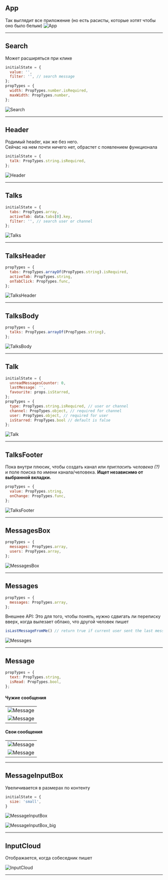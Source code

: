 ## App
Так выглядит все приложение
(но есть расисты, которые хотят чтобы оно было белым)
![App](http://net2ftp.ru/node0/samoilowmaxim@gmail.com/App.png)

---


## Search
Может расширяться при клике
```javascript
initialState = {
  value: '',
  filter: '', // search message
};
propTypes = {
  width: PropTypes.number.isRequired,
  maxWidth: PropTypes.number,
};
```
![Search](http://net2ftp.ru/node0/samoilowmaxim@gmail.com/Search.png)

---


## Header
Родимый header, как же без него.  
Сейчас на нем почти ничего нет, обрастет с появлением функционала
```javascript
initialState = {
  talk: PropTypes.string.isRequired,
};
```
![Header](http://net2ftp.ru/node0/samoilowmaxim@gmail.com/Header.png)

---


## Talks
```javascript
initialState = {
  tabs: PropTypes.array,
  activeTab: data.tabs[0].key,
  filter: '', // search user or channel
};
```
![Talks](http://net2ftp.ru/node0/samoilowmaxim@gmail.com/Talks.png)

---


## TalksHeader
```javascript
propTypes = {
  tabs: PropTypes.arrayOf(PropTypes.string).isRequired,
  activeTab: PropTypes.string,
  onTabClick: PropTypes.func,
};
```
![TalksHeader](http://net2ftp.ru/node0/samoilowmaxim@gmail.com/TalksHeader.png)

---


## TalksBody
```javascript
propTypes = {
  talks: PropTypes.arrayOf(PropTypes.string),
};
```
![TalksBody](http://net2ftp.ru/node0/samoilowmaxim@gmail.com/TalksBody.png)

---


## Talk
```javascript
initialState = {
  unreadMessagesCounter: 0,
  lastMessage: '',
  favourite: props.isStarred,
};
propTypes = {
  type: PropTypes.string.isRequired, // user or channel
  channel: PropTypes.object, // required for channel
  user: PropTypes.object, // required for user
  isStarred: PropTypes.bool // default is false
};
```
![Talk](http://net2ftp.ru/node0/samoilowmaxim@gmail.com/Talk.png)

---


## TalksFooter
Пока внутри плюсик, чтобы создать канал или _пригласить человека (?)_ и поле поиска по имени канала/человека.
**Ищет независимо от выбранной вкладки.**
```javascript
propTypes = {
  value: PropTypes.string,
  onChange: PropTypes.func,
};
```
![TalksFooter](http://net2ftp.ru/node0/samoilowmaxim@gmail.com/TalksFooter.png)

---


## MessagesBox
```javascript
propTypes = {
  messages: PropTypes.array,
  users: PropTypes.array,
};
```
![MessagesBox](http://net2ftp.ru/node0/samoilowmaxim@gmail.com/MessagesBox.png)

---


## Messages
```javascript
propTypes = {
  messages: PropTypes.array,
};
```
Внешнее API:
Это для того, чтобы понять, нужно сдвигать ли переписку вверх, когда вылезает облако, что другой человек пишет
```javascript
isLastMessageFromMe() // return true if current user sent the last message in chat
```
![Messages](http://net2ftp.ru/node0/samoilowmaxim@gmail.com/Messages.png)

---


## Message
```javascript
propTypes = {
  text: PropTypes.string,
  isRead: PropTypes.bool,
};
```

#### Чужие сообщения
||
|:--|
|![Message](http://net2ftp.ru/node0/samoilowmaxim@gmail.com/Message_foreign.png)
|![Message](http://net2ftp.ru/node0/samoilowmaxim@gmail.com/Message_foreign_short.png)|

#### Свои сообщения
||
|--:|
|![Message](http://net2ftp.ru/node0/samoilowmaxim@gmail.com/Message.png)|
|![Message](http://net2ftp.ru/node0/samoilowmaxim@gmail.com/Message_short.png)|


---


## MessageInputBox
Увеличивается в размерах по контенту
```javascript
initialState = {
  size: 'small',
}
```
![MessageInputBox](http://net2ftp.ru/node0/samoilowmaxim@gmail.com/MessageInputBox.png)

![MessageInputBox_big](http://net2ftp.ru/node0/samoilowmaxim@gmail.com/MessageInputBox_big.png)

---


## InputCloud
Отображается, когда собеседник пишет

![InputCloud](http://net2ftp.ru/node0/samoilowmaxim@gmail.com/InputCloud.png)


---
